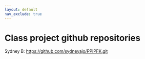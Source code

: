 ```yaml
---
layout: default
nav_exclude: true
---
```


# Class project github repositories
Sydney B: https://github.com/sydneyajo/PPiPFK.git

